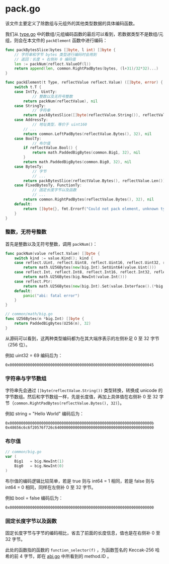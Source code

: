 # pack.go

该文件主要定义了除数组与元组外的其他类型数据的具体编码函数。

我们从 [type.go](type.go.md) 中的数组/元组编码函数的最后可以看到，若数据类型不是数组/元组，则会在本文件的 `packElement` 函数中进行编码：

```go
func packBytesSlice(bytes []byte, l int) []byte {
	// 字符串和字节 bytes 类型进行编码时会用到
	// 返回：长度 + 右侧补 0 编码值
	len := packNum(reflect.ValueOf(l))
	return append(len, common.RightPadBytes(bytes, (l+31)/32*32)...)
}

func packElement(t Type, reflectValue reflect.Value) ([]byte, error) {
	switch t.T {
	case IntTy, UintTy:
    		// 整数以及无符号整数
		return packNum(reflectValue), nil
	case StringTy:
    		// 字符串
		return packBytesSlice([]byte(reflectValue.String()), reflectValue.Len()), nil
	case AddressTy:
    		// 地址类型，等价于 uint160
		// ...
		return common.LeftPadBytes(reflectValue.Bytes(), 32), nil
	case BoolTy:
    		// 布尔值
		if reflectValue.Bool() {
			return math.PaddedBigBytes(common.Big1, 32), nil
		}
		return math.PaddedBigBytes(common.Big0, 32), nil
	case BytesTy:
    		// 字节
    		// ...
		return packBytesSlice(reflectValue.Bytes(), reflectValue.Len()), nil
	case FixedBytesTy, FunctionTy:
    		// 固定长度字节以及函数
    		// ...
		return common.RightPadBytes(reflectValue.Bytes(), 32), nil
	default:
		return []byte{}, fmt.Errorf("Could not pack element, unknown type: %v", t.T)
	}
}
```

### **整数，无符号整数**

首先是整数以及无符号整数，调用 `packNum()`：

```go
func packNum(value reflect.Value) []byte {
	switch kind := value.Kind(); kind {
	case reflect.Uint, reflect.Uint8, reflect.Uint16, reflect.Uint32, reflect.Uint64:
		return math.U256Bytes(new(big.Int).SetUint64(value.Uint()))
	case reflect.Int, reflect.Int8, reflect.Int16, reflect.Int32, reflect.Int64:
		return math.U256Bytes(big.NewInt(value.Int()))
	case reflect.Ptr:
		return math.U256Bytes(new(big.Int).Set(value.Interface().(*big.Int)))
	default:
		panic("abi: fatal error")
	}
}

// common/math/big.go
func U256Bytes(n *big.Int) []byte {
	return PaddedBigBytes(U256(n), 32)
}
```

从源码可以看到，这两种类型编码都为在其大端序表示的左侧补足 0 至 32 字节（256 位）。

例如 uint32 = 69 编码后为：

```
0x0000000000000000000000000000000000000000000000000000000000000045
```

### **字符串与字节数组**

字符串先会通过 `[]byte(reflectValue.String())` 类型转换，转换成 unicode 的字节数组。然后和字节数组一样，先是长度值，再加上具体值在右侧补 0 至 32 字节（`common.RightPadBytes(reflectValue.Bytes(), 32)`）。

例如 string = "Hello World" 编码后为：

```
0x000000000000000000000000000000000000000000000000000000000000000b
0x48656c6c6f20576f726c64000000000000000000000000000000000000000000
```

### **布尔值**

```go
// common/big.go
var (
	Big1   = big.NewInt(1)
	Big0   = big.NewInt(0)
)
```

布尔值的编码逻辑比较简单，若是 true 则与 int64 = 1 相同，若是 false 则与 int64 = 0 相同，同样在左侧补 0 至 32 字节。

例如 bool = false 编码后为：

```
0x0000000000000000000000000000000000000000000000000000000000000000
```

### **固定长度字节以及函数**

固定长度字节与字节的编码相比，省去了前面的长度信息，值也是在右侧补 0 至 32 字节。

此处的函数指的函数的 `function_selector(f)` ，为函数签名的 Keccak-256 哈希的前 4 字节，即在 [abi.go](abi.go.md) 中所看到的 method.ID 。
